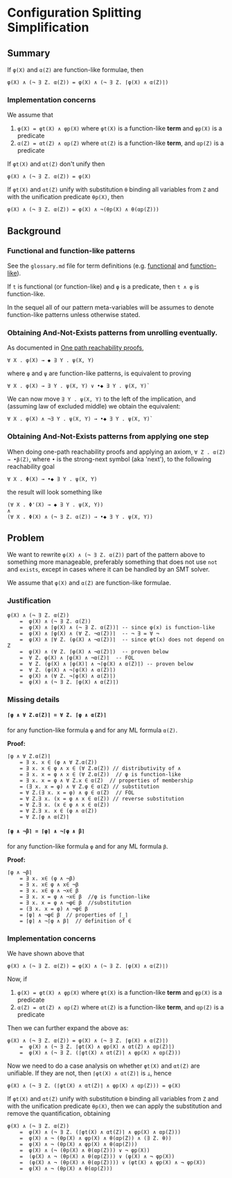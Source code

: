 Configuration Splitting Simplification
======================================

Summary
-------

If `φ(X)` and `α(Z)` are function-like formulae, then

```
φ(X) ∧ (¬ ∃ Z. α(Z)) = φ(X) ∧ (¬ ∃ Z. ⌈φ(X) ∧ α(Z)⌉)
```

### Implementation concerns

We assume that
1. `φ(X) = φt(X) ∧ φp(X)` where `φt(X)` is a function-like __term__
   and `φp(X)` is a predicate
1. `α(Z) = αt(Z) ∧ αp(Z)` where `αt(Z)` is a function-like __term__,
   and `αp(Z)` is a predicate
 
If `φt(X)` and `αt(Z)` don't unify then 

```
φ(X) ∧ (¬ ∃ Z. α(Z)) = φ(X)
```

If `φt(X)` and `αt(Z)` unify with substitution `θ` binding all variables from `Z`
and with the unification predicate `θp(X)`, then

```
φ(X) ∧ (¬ ∃ Z. α(Z)) = φ(X) ∧ ¬(θp(X) ∧ θ(αp(Z)))
```

Background
----------

### Functional and function-like patterns

See the `glossary.md` file for term definitions (e.g.
[functional](glossary.md#functional) and
[function-like](glossary.md#functionlike)).

If `t` is functional (or function-like) and `φ` is a predicate,
then `t ∧ φ` is function-like.

In the sequel all of our pattern meta-variables will be assumes to denote
function-like patterns unless otherwise stated.

### Obtaining And-Not-Exists patterns from unrolling eventually.

As documented in [One path reachability proofs](2018-11-08-One-Path-Reachability-Proofs.md),
```
∀ X . φ(X) → ◆ ∃ Y . ψ(X, Y)
```
where `φ` and `ψ` are function-like patterns, is equivalent to proving
```
∀ X . φ(X) → ∃ Y . ψ(X, Y) ∨ •◆ ∃ Y . ψ(X, Y)`
```

We can now move `∃ Y . ψ(X, Y)` to the left of the implication,
and (assuming law of excluded middle) we obtain the equivalent:
```
∀ X . φ(X) ∧ ¬∃ Y . ψ(X, Y) → •◆ ∃ Y . ψ(X, Y)`
```

### Obtaining And-Not-Exists patterns from applying one step

When doing one-path reachability proofs and applying an axiom,
`∀ Z . α(Z) → •β(Z)`, where `•` is the strong-next symbol (aka 'next'),
to the following reachability goal
```
∀ X . Φ(X) → •◆ ∃ Y . ψ(X, Y)
```
the result will look something like
```
(∀ X . Φ'(X) → ◆ ∃ Y . ψ(X, Y))
∧
(∀ X . Φ(X) ∧ (¬ ∃ Z. α(Z)) → •◆ ∃ Y . ψ(X, Y))
```

Problem
-------

We want to rewrite `φ(X) ∧ (¬ ∃ Z. α(Z))` part of the pattern above
to something more manageable, preferably something that does not use `not`
and `exists`, except in cases where it can be handled by an SMT solver.

We assume that `φ(X)` and `α(Z)` are function-like formulae.

### Justification

```
φ(X) ∧ (¬ ∃ Z. α(Z))
    =  φ(X) ∧ (¬ ∃ Z. α(Z))
    =  φ(X) ∧ ⌈φ(X) ∧ (¬ ∃ Z. α(Z))⌉ -- since φ(x) is function-like
    =  φ(X) ∧ ⌈φ(X) ∧ (∀ Z. ¬α(Z))⌉  -- ¬ ∃ = ∀ ¬
    =  φ(X) ∧ ⌈∀ Z. (φ(X) ∧ ¬α(Z))⌉  -- since φt(x) does not depend on Z
    =  φ(X) ∧ (∀ Z. ⌈φ(X) ∧ ¬α(Z)⌉)  -- proven below
    =  ∀ Z. φ(X) ∧ ⌈φ(X) ∧ ¬α(Z)⌉  -- FOL
    =  ∀ Z. (φ(X) ∧ ⌈φ(X)⌉ ∧ ¬⌈φ(X) ∧ α(Z)⌉) -- proven below
    =  ∀ Z. (φ(X) ∧ ¬⌈φ(X) ∧ α(Z)⌉)
    =  φ(X) ∧ (∀ Z. ¬⌈φ(X) ∧ α(Z)⌉)
    =  φ(X) ∧ (¬ ∃ Z. ⌈φ(X) ∧ α(Z)⌉)
```


### Missing details


#### `⌈φ ∧ ∀ Z.α(Z)⌉ = ∀ Z. ⌈φ ∧ α(Z)⌉`

for any function-like formula `φ` and for any ML formula `α(Z)`.

__Proof:__
```
⌈φ ∧ ∀ Z.α(Z)⌉
    = ∃ x. x ∈ (φ ∧ ∀ Z.α(Z))
    = ∃ x. x ∈ φ ∧ x ∈ (∀ Z.α(Z)) // distributivity of ∧ 
    = ∃ x. x = φ ∧ x ∈ (∀ Z.α(Z))  // φ is function-like
    = ∃ x. x = φ ∧ ∀ Z.x ∈ α(Z)  // properties of membership
    = (∃ x. x = φ) ∧ ∀ Z.φ ∈ α(Z) // substitution
    = ∀ Z.(∃ x. x = φ) ∧ φ ∈ α(Z)  // FOL
    = ∀ Z.∃ x. (x = φ ∧ x ∈ α(Z)) // reverse substitution 
    = ∀ Z.∃ x. (x ∈ φ ∧ x ∈ α(Z)) 
    = ∀ Z.∃ x. x ∈ (φ ∧ α(Z)) 
    = ∀ Z.⌈φ ∧ α(Z)⌉ 
```

#### `⌈φ ∧ ¬β⌉ = ⌈φ⌉ ∧ ¬⌈φ ∧ β⌉`

for any function-like formula `φ` and for any ML formula `β`.

__Proof:__
```
⌈φ ∧ ¬β⌉
    = ∃ x. x∈ (φ ∧ ¬β)
    = ∃ x. x∈ φ ∧ x∈ ¬β
    = ∃ x. x∈ φ ∧ ¬x∈ β 
    = ∃ x. x = φ ∧ ¬x∈ β  //φ is function-like
    = ∃ x. x = φ ∧ ¬φ∈ β  //substitution
    = (∃ x. x = φ) ∧ ¬φ∈ β
    = ⌈φ⌉ ∧ ¬φ∈ β  // properties of ⌈_⌉
    = ⌈φ⌉ ∧ ¬⌈φ ∧ β⌉  // definition of ∈ 
```


### Implementation concerns

We have shown above that

```
φ(X) ∧ (¬ ∃ Z. α(Z)) = φ(X) ∧ (¬ ∃ Z. ⌈φ(X) ∧ α(Z)⌉)
```

Now, if
1. `φ(X) = φt(X) ∧ φp(X)` where `φt(X)` is a function-like __term__
   and `φp(X)` is a predicate
1. `α(Z) = αt(Z) ∧ αp(Z)` where `αt(Z)` is a function-like __term__,
   and `αp(Z)` is a predicate
 
Then we can further expand the above as:
```
φ(X) ∧ (¬ ∃ Z. α(Z)) = φ(X) ∧ (¬ ∃ Z. ⌈φ(X) ∧ α(Z)⌉)
    =  φ(X) ∧ (¬ ∃ Z. ⌈φt(X) ∧ φp(X) ∧ αt(Z) ∧ αp(Z)⌉)
    =  φ(X) ∧ (¬ ∃ Z. (⌈φt(X) ∧ αt(Z)⌉ ∧ φp(X) ∧ αp(Z)))
```

Now we need to do a case analysis on whether `φt(X)` and `αt(Z)` are unifiable.
If they are not, then `⌈φt(X) ∧ αt(Z)⌉` is `⊥`, hence 

```
φ(X) ∧ (¬ ∃ Z. (⌈φt(X) ∧ αt(Z)⌉ ∧ φp(X) ∧ αp(Z))) = φ(X)
```

If `φt(X)` and `αt(Z)` unify with substitution `θ` binding all variables from `Z`
and with the unification predicate `θp(X)`, then we can apply the substitution
and remove the quantification, obtaining

```
φ(X) ∧ (¬ ∃ Z. α(Z))
    =  φ(X) ∧ (¬ ∃ Z. (⌈φt(X) ∧ αt(Z)⌉ ∧ φp(X) ∧ αp(Z)))
    =  φ(X) ∧ ¬ (θp(X) ∧ φp(X) ∧ θ(αp(Z)) ∧ (∃ Z. θ))
    =  φ(X) ∧ ¬ (θp(X) ∧ φp(X) ∧ θ(αp(Z)))
    =  φ(X) ∧ (¬ (θp(X) ∧ θ(αp(Z))) ∨ ¬ φp(X))
    =  (φ(X) ∧ ¬ (θp(X) ∧ θ(αp(Z))) ∨ (φ(X) ∧ ¬ φp(X))
    =  (φ(X) ∧ ¬ (θp(X) ∧ θ(αp(Z)))) ∨ (φt(X) ∧ φp(X) ∧ ¬ φp(X))
    =  φ(X) ∧ ¬ (θp(X) ∧ θ(αp(Z)))
```
